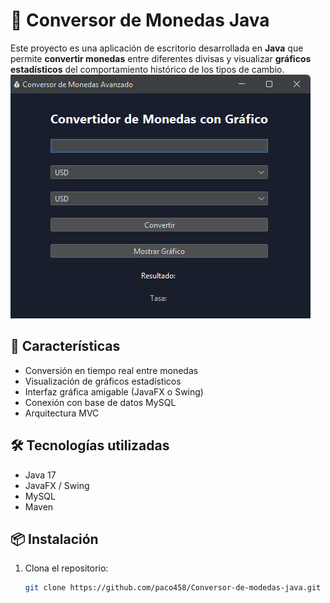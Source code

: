 # 💱 Conversor de Monedas Java

Este proyecto es una aplicación de escritorio desarrollada en **Java** que permite **convertir monedas** entre diferentes divisas y visualizar **gráficos estadísticos** del comportamiento histórico de los tipos de cambio.
![Vista de la interfaz](Capturas_proyecto/cop1.png)


## 🚀 Características
- Conversión en tiempo real entre monedas
- Visualización de gráficos estadísticos
- Interfaz gráfica amigable (JavaFX o Swing)
- Conexión con base de datos MySQL
- Arquitectura MVC

## 🛠️ Tecnologías utilizadas
- Java 17
- JavaFX / Swing
- MySQL
- Maven

## 📦 Instalación
1. Clona el repositorio:
   ```bash
   git clone https://github.com/paco458/Conversor-de-modedas-java.git
